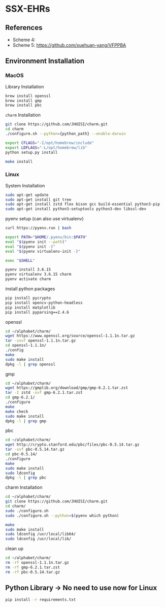 # SSX-EHRs
## References
- Scheme 4: 
- Scheme 5: https://github.com/xuehuan-yang/VFPPBA

## Environment Installation

### MacOS

Library Installation
```bash
brew install openssl
brew install gmp
brew install pbc
```

`charm` Installation

```bash
git clone https://github.com/JHUISI/charm.git
cd charm
./configure.sh --python={python_path} --enable-darwin

export CFLAGS="-I/opt/homebrew/include"
export LDFLAGS="-L/opt/homebrew/lib"
python setup.py install

make install
```

### Linux

System Installation
```bash
sudo apt-get update
sudo apt-get install git tree
sudo apt-get install zstd flex bison gcc build-essential python3-pip
sudo apt-get install python3-setuptools python3-dev libssl-dev
```

pyenv setup (can also use virtualenv)
```bash
curl https://pyenv.run | bash

export PATH="$HOME/.pyenv/bin:$PATH"
eval "$(pyenv init --path)"
eval "$(pyenv init -)"
eval "$(pyenv virtualenv-init -)"

exec "$SHELL"

pyenv install 3.6.15
pyenv virtualenv 3.6.15 charm
pyenv activate charm
```

install python packages
```bash
pip install pycrypto
pip install opencv-python-headless
pip install matplotlib
pip install pyparsing==2.4.6
```

openssl
```bash
cd ~/alphabet/charm/
wget https://www.openssl.org/source/openssl-1.1.1n.tar.gz
tar -zxvf openssl-1.1.1n.tar.gz
cd openssl-1.1.1n/
./config
make
sudo make install
dpkg -l | grep openssl
```

gmp
```bash
cd ~/alphabet/charm/
wget https://gmplib.org/download/gmp/gmp-6.2.1.tar.zst
tar -I zstd -xvf gmp-6.2.1.tar.zst
cd gmp-6.2.1/
./configure
make
make check
sudo make install
dpkg -l | grep gmp
```

pbc
```bash
cd ~/alphabet/charm/
wget http://crypto.stanford.edu/pbc/files/pbc-0.5.14.tar.gz
tar -xvf pbc-0.5.14.tar.gz
cd pbc-0.5.14/
./configure
make
sudo make install
sudo ldconfig
dpkg -l | grep pbc
```

charm Installation 
```bash
cd ~/alphabet/charm/
git clone https://github.com/JHUISI/charm.git
cd charm/
sudo ./configure.sh
sudo ./configure.sh --python=$(pyenv which python)

make
sudo make install
sudo ldconfig /usr/local/lib64/
sudo ldconfig /usr/local/lib/
```

clean up
```bash
cd ~/alphabet/charm/
rm -rf openssl-1.1.1n.tar.gz
rm -rf gmp-6.2.1.tar.zst
rm -rf pbc-0.5.14.tar.gz
```

## Python Library -> No need to use now for Linux

```bash
pip install -r requirements.txt
```

